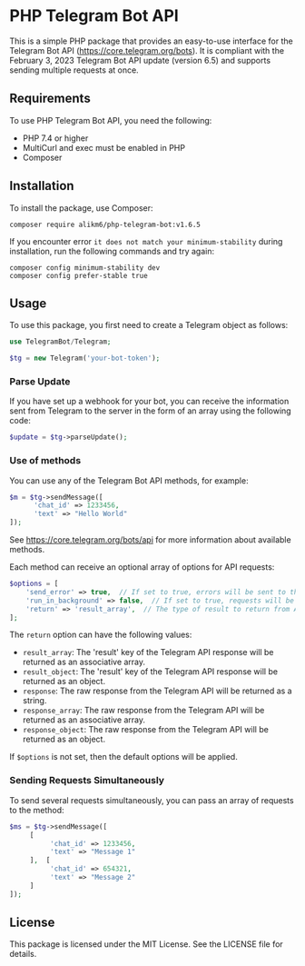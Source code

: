 # PHP Telegram Bot API

This is a simple PHP package that provides an easy-to-use interface for the Telegram Bot API (https://core.telegram.org/bots). It is compliant with the February 3, 2023 Telegram Bot API update (version 6.5) and supports sending multiple requests at once.

## Requirements

To use PHP Telegram Bot API, you need the following:

- PHP 7.4 or higher
- MultiCurl and exec must be enabled in PHP
- Composer

## Installation

To install the package, use Composer:

```console
composer require alikm6/php-telegram-bot:v1.6.5
```

If you encounter error `it does not match your minimum-stability` during installation, run the following commands and try again:

```console
composer config minimum-stability dev
composer config prefer-stable true
```

## Usage

To use this package, you first need to create a Telegram object as follows:

```php
use TelegramBot/Telegram;

$tg = new Telegram('your-bot-token');
```

### Parse Update
If you have set up a webhook for your bot, you can receive the information sent from Telegram to the server in the form of an array using the following code:

```php
$update = $tg->parseUpdate();
```

### Use of methods
You can use any of the Telegram Bot API methods, for example:

```php
$m = $tg->sendMessage([
      'chat_id' => 1233456,
      'text' => "Hello World"
]);
```

See https://core.telegram.org/bots/api for more information about available methods.

Each method can receive an optional array of options for API requests:

```php
$options = [
    'send_error' => true,  // If set to true, errors will be sent to the specified chat ID as a Telegram message.
    'run_in_background' => false,  // If set to true, requests will be processed in the background and responses will not be returned to the caller.
    'return' => 'result_array',  // The type of result to return from API requests.
];
```

The `return` option can have the following values:

- `result_array`: The 'result' key of the Telegram API response will be returned as an associative array.
- `result_object`: The 'result' key of the Telegram API response will be returned as an object.
- `response`: The raw response from the Telegram API will be returned as a string.
- `response_array`: The raw response from the Telegram API will be returned as an associative array.
- `response_object`: The raw response from the Telegram API will be returned as an object.

If `$options` is not set, then the default options will be applied.

### Sending Requests Simultaneously

To send several requests simultaneously, you can pass an array of requests to the method:

```php
$ms = $tg->sendMessage([
     [
          'chat_id' => 1233456,
          'text' => "Message 1"
     ],  [
          'chat_id' => 654321,
          'text' => "Message 2"
     ]
]);
```

## License

This package is licensed under the MIT License. See the LICENSE file for details.
